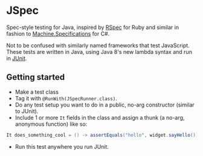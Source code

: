 # JSpec

Spec-style testing for Java, inspired by [RSpec](http://rspec.info) for Ruby and similar in fashion to
[Machine.Specifications](https://github.com/machine/machine.specifications) for C#.

Not to be confused with similarly named frameworks that test JavaScript.  These tests are written in Java, using Java
8's new lambda syntax and run in [JUnit](http://junit.org).

## Getting started

- Make a test class
- Tag it with `@RunWith(JSpecRunner.class)`.
- Do any test setup you want to do in a public, no-arg constructor (similar to JUnit).
- Include 1 or more `It` fields in the class and assign a thunk (a no-arg, anonymous function) like so:

```java
It does_something_cool = () -> assertEquals("hello", widget.sayHello());
```

- Run this test anywhere you run JUnit.
